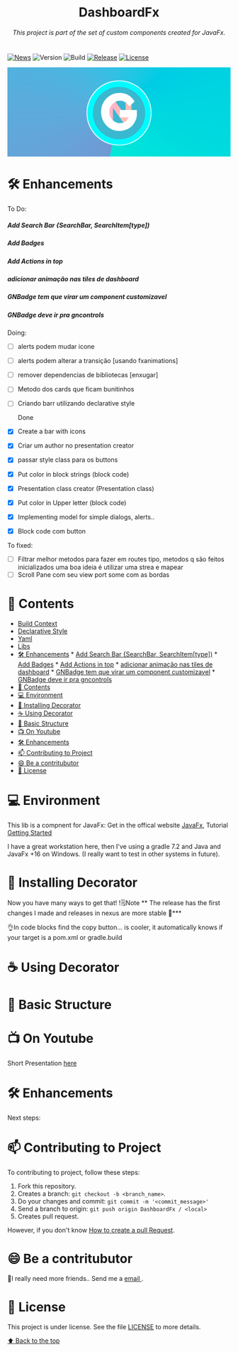 <h1 align="center">DashboardFx</h1>
<h6 align="center"> This project is part of the set of custom components created for JavaFx. </h6>
<h1></h1>

[![News](https://img.shields.io/badge/News-1-brightgreen.svg?style=for-the-badge)](http://gleidson28.blogspot.com)
![Version](https://img.shields.io/badge/Version-0.3.22-green.svg?style=for-the-badge)
![Build](https://img.shields.io/badge/Build-2.2.31+253-gold.svg?style=for-the-badge)
[![Release](https://img.shields.io/badge/Release-v2.2.25-green.svg?style=for-the-badge)](https://github.com/gleidsonmt/GNDecorator/releases/tag/2.1.25)
[![License](https://img.shields.io/github/license/Gleidson28/GNDecorator.svg?style=for-the-badge)](https://github.com/gleidsonmt/GNDecorator/blob/master/LICENSE)


<p align="center">
  <img src="./src/main/resources/logo_flier.png"  />
</p>

[//]: # (# Build Context)

[//]: # ()
[//]: # (# Declarative Style)

[//]: # ()
[//]: # (# Yaml)

[//]: # ()
[//]: # (# Libs)

# 🛠 Enhancements

To Do:

 ##### Add Search Bar {SearchBar, SearchItem[type])
 ##### Add Badges
 ##### Add Actions in top
 ##### adicionar animação nas tiles de dashboard
 ##### GNBadge tem que virar um component customizavel
 ##### GNBadge deve ir pra gncontrols
 


Doing:
- [ ] alerts podem mudar icone
- [ ] alerts podem alterar a transição [usando fxanimations]
- [ ] remover dependencias de bibliotecas [enxugar]
- [ ] Metodo dos cards que ficam bunitinhos
- [ ] Criando barr utilizando declarative style

  Done
- [X] Create a bar with icons
- [X] Criar um author no presentation creator
- [X] passar style class para os buttons
- [X] Put color in block strings (block code)
- [X] Presentation class creator (Presentation class)
- [X] Put color in Upper letter (block code)
- [X] Implementing model for simple dialogs, alerts..
- [X] Block code com button


To fixed:

- [ ] Filtrar melhor metodos para fazer em routes tipo, metodos q são feitos inicializados uma boa ideia é utilizar uma strea e mapear
- [ ] Scroll Pane com seu view port some com as bordas

# 📑 Contents

<!-- TOC -->
* [Build Context](#build-context)
* [Declarative Style](#declarative-style)
* [Yaml](#yaml)
* [Libs](#libs)
* [🛠 Enhancements](#-enhancements)
        * [Add Search Bar {SearchBar, SearchItem[type])](#add-search-bar-searchbar-searchitem-type-)
        * [Add Badges](#add-badges)
        * [Add Actions in top](#add-actions-in-top)
        * [adicionar animação nas tiles de dashboard](#adicionar-animao-nas-tiles-de-dashboard)
        * [GNBadge tem que virar um component customizavel](#gnbadge-tem-que-virar-um-component-customizavel)
        * [GNBadge deve ir pra gncontrols](#gnbadge-deve-ir-pra-gncontrols)
* [📑 Contents](#-contents)
* [💻 Environment](#-environment)
* [🚀 Installing Decorator](#-installing-decorator)
* [☕ Using Decorator](#-using-decorator)
* [🧬  Basic Structure](#-basic-structure)
* [📺 On Youtube](#-on-youtube)
* [🛠 Enhancements](#-enhancements)
* [📫 Contributing to Project](#-contributing-to-project)
* [😄 Be a contritubutor<br>](#-be-a-contritubutor-br)
* [📝 License](#-license)
<!-- TOC -->

# 💻 Environment


This lib is a compnent for JavaFx:   Get in the offical website [JavaFx](https://openjfx.io/), Tutorial [Getting Started](https://openjfx.io/openjfx-docs/)

I have a great workstation here, then I've using a gradle 7.2 and Java and JavaFx +16 on Windows. (I really want to test in other systems in future).

# 🚀 Installing Decorator

Now you have many ways to get that!
!🗒️Note ** The release has the first changes I made and releases in nexus are more stable 🥸***

👌In code blocks find the copy button... is cooler, it automatically knows if your target is a pom.xml or gradle.build


# ☕ Using Decorator

# 🧬  Basic Structure
 

# 📺 On Youtube
Short Presentation
[here](https://youtu.be/hZsYU7UbWmU)

# 🛠 Enhancements

Next steps:

# 📫 Contributing to Project
<!---Se o seu README for longo ou se você tiver algum processo ou etapas específicas que deseja que os contribuidores sigam, considere a criação de um arquivo CONTRIBUTING.md separado--->
To contributing to project, follow these steps:

1. Fork this repository.
2. Creates a branch: `git checkout -b <branch_name>`.
3. Do your changes and commit: `git commit -m '<commit_message>'`
4. Send a branch to origin: `git push origin DashboardFx / <local>`
5. Creates pull request.

However, if you don't know [How to create a pull Request](https://help.github.com/en/github/collaborating-with-issues-and-pull-requests/creating-a-pull-request).

# 😄 Be a contritubutor<br>

🤖I really need more friends.. Send me a  <a href='mailto:gleidisonmt@gmail.com?subject=Hi, I see you need my help!.. I am here.'> email <a/>.

# 📝 License

This project is under license. See the file [LICENSE](LICENSE.md) to more details.

[⬆ Back to the top](#GNDecorator)<br>